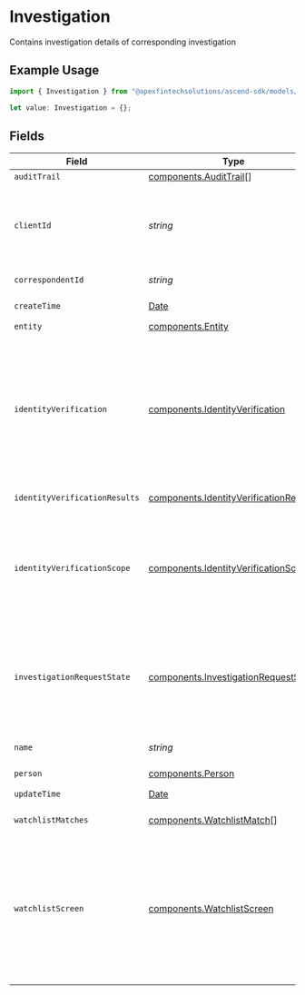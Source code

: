 # Investigation

Contains investigation details of corresponding investigation

## Example Usage

```typescript
import { Investigation } from "@apexfintechsolutions/ascend-sdk/models/components";

let value: Investigation = {};
```

## Fields

| Field                                                                                                                                                                                                                                                                                                                                                                                                                                                      | Type                                                                                                                                                                                                                                                                                                                                                                                                                                                       | Required                                                                                                                                                                                                                                                                                                                                                                                                                                                   | Description                                                                                                                                                                                                                                                                                                                                                                                                                                                | Example                                                                                                                                                                                                                                                                                                                                                                                                                                                    |
| ---------------------------------------------------------------------------------------------------------------------------------------------------------------------------------------------------------------------------------------------------------------------------------------------------------------------------------------------------------------------------------------------------------------------------------------------------------- | ---------------------------------------------------------------------------------------------------------------------------------------------------------------------------------------------------------------------------------------------------------------------------------------------------------------------------------------------------------------------------------------------------------------------------------------------------------- | ---------------------------------------------------------------------------------------------------------------------------------------------------------------------------------------------------------------------------------------------------------------------------------------------------------------------------------------------------------------------------------------------------------------------------------------------------------- | ---------------------------------------------------------------------------------------------------------------------------------------------------------------------------------------------------------------------------------------------------------------------------------------------------------------------------------------------------------------------------------------------------------------------------------------------------------- | ---------------------------------------------------------------------------------------------------------------------------------------------------------------------------------------------------------------------------------------------------------------------------------------------------------------------------------------------------------------------------------------------------------------------------------------------------------- |
| `auditTrail`                                                                                                                                                                                                                                                                                                                                                                                                                                               | [components.AuditTrail](../../models/components/audittrail.md)[]                                                                                                                                                                                                                                                                                                                                                                                           | :heavy_minus_sign:                                                                                                                                                                                                                                                                                                                                                                                                                                         | Audit trail of an investigation                                                                                                                                                                                                                                                                                                                                                                                                                            |                                                                                                                                                                                                                                                                                                                                                                                                                                                            |
| `clientId`                                                                                                                                                                                                                                                                                                                                                                                                                                                 | *string*                                                                                                                                                                                                                                                                                                                                                                                                                                                   | :heavy_minus_sign:                                                                                                                                                                                                                                                                                                                                                                                                                                         | A unique identifier referencing a client The client ID serves as the unique identifier for the apex client positioned above the correspondent within the apex client configurator hierarchy. Moving forward, the account service will internally assign the client ID for all investigations.                                                                                                                                                              | 01HAT5GANHSZ8E8J0RAHQ8BK9K                                                                                                                                                                                                                                                                                                                                                                                                                                 |
| `correspondentId`                                                                                                                                                                                                                                                                                                                                                                                                                                          | *string*                                                                                                                                                                                                                                                                                                                                                                                                                                                   | :heavy_minus_sign:                                                                                                                                                                                                                                                                                                                                                                                                                                         | A unique identifier referencing a Correspondent                                                                                                                                                                                                                                                                                                                                                                                                            | 01HAT5GANHSZ8E8J0RAHQ8BK9K                                                                                                                                                                                                                                                                                                                                                                                                                                 |
| `createTime`                                                                                                                                                                                                                                                                                                                                                                                                                                               | [Date](https://developer.mozilla.org/en-US/docs/Web/JavaScript/Reference/Global_Objects/Date)                                                                                                                                                                                                                                                                                                                                                              | :heavy_minus_sign:                                                                                                                                                                                                                                                                                                                                                                                                                                         | The time the investigation state was created                                                                                                                                                                                                                                                                                                                                                                                                               | 2023-06-13 23:48:58.343 +0000 UTC                                                                                                                                                                                                                                                                                                                                                                                                                          |
| `entity`                                                                                                                                                                                                                                                                                                                                                                                                                                                   | [components.Entity](../../models/components/entity.md)                                                                                                                                                                                                                                                                                                                                                                                                     | :heavy_minus_sign:                                                                                                                                                                                                                                                                                                                                                                                                                                         | investigation details on an entity                                                                                                                                                                                                                                                                                                                                                                                                                         |                                                                                                                                                                                                                                                                                                                                                                                                                                                            |
| `identityVerification`                                                                                                                                                                                                                                                                                                                                                                                                                                     | [components.IdentityVerification](../../models/components/identityverification.md)                                                                                                                                                                                                                                                                                                                                                                         | :heavy_minus_sign:                                                                                                                                                                                                                                                                                                                                                                                                                                         | The screen state of one screening within an investigation, one of:<br/>- `SCREEN_STATE_UNSPECIFIED` - Default/Null value.<br/>- `PENDING` - Screen result is pending.<br/>- `PASSED` - Screen result has passed.<br/>- `FAILED` - Screen result has failed.<br/>- `NEEDS_REVIEW` - Screen result needs manual review.<br/>- `DEFERRED_REVIEW` - Screen result is deferred for review at a later date.<br/>- `OUT_OF_SCOPE` - Screen state is out of scope for this investigation type. | PASSED                                                                                                                                                                                                                                                                                                                                                                                                                                                     |
| `identityVerificationResults`                                                                                                                                                                                                                                                                                                                                                                                                                              | [components.IdentityVerificationResult](../../models/components/identityverificationresult.md)[]                                                                                                                                                                                                                                                                                                                                                           | :heavy_minus_sign:                                                                                                                                                                                                                                                                                                                                                                                                                                         | The results of the identity verification check                                                                                                                                                                                                                                                                                                                                                                                                             |                                                                                                                                                                                                                                                                                                                                                                                                                                                            |
| `identityVerificationScope`                                                                                                                                                                                                                                                                                                                                                                                                                                | [components.IdentityVerificationScope](../../models/components/identityverificationscope.md)                                                                                                                                                                                                                                                                                                                                                               | :heavy_minus_sign:                                                                                                                                                                                                                                                                                                                                                                                                                                         | Used to determine who is responsible for running identity verification checks, one of:<br/>- `IDENTITY_VERIFICATION_SCOPE_UNSPECIFIED` - Default/Null value.<br/>- `PERFORMED_BY_APEX` - Run CIP and CDD checks.<br/>- `PROVIDED_BY_CLIENT` - Run CDD checks with CIP provided in request.                                                                                                                                                                 | PERFORMED_BY_CLIENT                                                                                                                                                                                                                                                                                                                                                                                                                                        |
| `investigationRequestState`                                                                                                                                                                                                                                                                                                                                                                                                                                | [components.InvestigationRequestState](../../models/components/investigationrequeststate.md)                                                                                                                                                                                                                                                                                                                                                               | :heavy_minus_sign:                                                                                                                                                                                                                                                                                                                                                                                                                                         | The state of an investigation request, one of:<br/>- `INVESTIGATION_REQUEST_STATE_UNSPECIFIED` - Default/Null value.<br/>- `OPEN` - The investigation request is open.<br/>- `CLOSED` - The investigation request is closed.                                                                                                                                                                                                                               | OPEN                                                                                                                                                                                                                                                                                                                                                                                                                                                       |
| `name`                                                                                                                                                                                                                                                                                                                                                                                                                                                     | *string*                                                                                                                                                                                                                                                                                                                                                                                                                                                   | :heavy_minus_sign:                                                                                                                                                                                                                                                                                                                                                                                                                                         | Required: The ID for an open investigation The format is "investigations/{investigation}"                                                                                                                                                                                                                                                                                                                                                                  | investigations/01HEWVF4ZSNKYRP293J53ASJCJ                                                                                                                                                                                                                                                                                                                                                                                                                  |
| `person`                                                                                                                                                                                                                                                                                                                                                                                                                                                   | [components.Person](../../models/components/person.md)                                                                                                                                                                                                                                                                                                                                                                                                     | :heavy_minus_sign:                                                                                                                                                                                                                                                                                                                                                                                                                                         | investigation details on a person                                                                                                                                                                                                                                                                                                                                                                                                                          |                                                                                                                                                                                                                                                                                                                                                                                                                                                            |
| `updateTime`                                                                                                                                                                                                                                                                                                                                                                                                                                               | [Date](https://developer.mozilla.org/en-US/docs/Web/JavaScript/Reference/Global_Objects/Date)                                                                                                                                                                                                                                                                                                                                                              | :heavy_minus_sign:                                                                                                                                                                                                                                                                                                                                                                                                                                         | The time the investigation state was last updated                                                                                                                                                                                                                                                                                                                                                                                                          | 2023-06-13 23:48:58.343 +0000 UTC                                                                                                                                                                                                                                                                                                                                                                                                                          |
| `watchlistMatches`                                                                                                                                                                                                                                                                                                                                                                                                                                         | [components.WatchlistMatch](../../models/components/watchlistmatch.md)[]                                                                                                                                                                                                                                                                                                                                                                                   | :heavy_minus_sign:                                                                                                                                                                                                                                                                                                                                                                                                                                         | A list of watchlist entries matched against the investigation                                                                                                                                                                                                                                                                                                                                                                                              |                                                                                                                                                                                                                                                                                                                                                                                                                                                            |
| `watchlistScreen`                                                                                                                                                                                                                                                                                                                                                                                                                                          | [components.WatchlistScreen](../../models/components/watchlistscreen.md)                                                                                                                                                                                                                                                                                                                                                                                   | :heavy_minus_sign:                                                                                                                                                                                                                                                                                                                                                                                                                                         | The screen state of one screening within an investigation, one of:<br/>- `SCREEN_STATE_UNSPECIFIED` - Default/Null value.<br/>- `PENDING` - Screen result is pending.<br/>- `PASSED` - Screen result has passed.<br/>- `FAILED` - Screen result has failed.<br/>- `NEEDS_REVIEW` - Screen result needs manual review.<br/>- `DEFERRED_REVIEW` - Screen result is deferred for review at a later date.<br/>- `OUT_OF_SCOPE` - Screen state is out of scope for this investigation type. | FAILED                                                                                                                                                                                                                                                                                                                                                                                                                                                     |